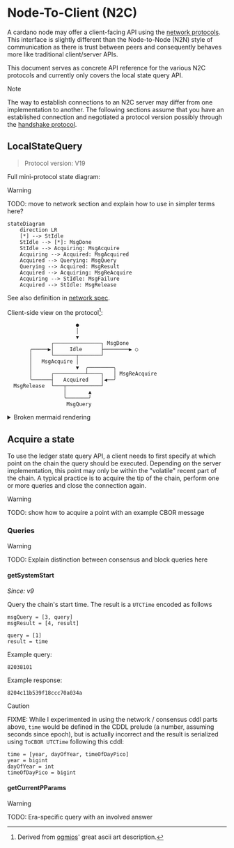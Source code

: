 # Node-To-Client (N2C)

A cardano node may offer a client-facing API using the [network protocols](../network). This interface is slightly different than the Node-to-Node (N2N) style of communication as there is trust between peers and consequently behaves more like traditional client/server APIs.

This document serves as concrete API reference for the various N2C protocols and currently only covers the local state query API.

> [!NOTE]
> The way to establish connections to an N2C server may differ from one implementation to another. The following sections assume that you have an established connection and negotiated a protocol version possibly through the [handshake protocol](../network/handshake.md).

## LocalStateQuery

> Protocol version: V19

Full mini-protocol state diagram:

> [!WARNING]
> TODO: move to network section and explain how to use in simpler terms here?


```mermaid
stateDiagram
    direction LR
    [*] --> StIdle
    StIdle --> [*]: MsgDone
    StIdle --> Acquiring: MsgAcquire
    Acquiring --> Acquired: MsgAcquired
    Acquired --> Querying: MsgQuery
    Querying --> Acquired: MsgResult
    Acquired --> Acquiring: MsgReAcquire
    Acquiring --> StIdle: MsgFailure
    Acquired --> StIdle: MsgRelease
```

See also definition in [network spec](https://ouroboros-network.cardano.intersectmbo.org/pdfs/network-spec/network-spec.pdf#section.3.13).


Client-side view on the protocol[^1]:

```
                      ●
                      │
                      ▼
              ┌───────────────┐ MsgDone
       ╭─────▶│     Idle      ├────────▶ ○
       │      └───────┬───────┘
       │   MsgAcquire │ 
       │              ▼  ╭────────╮
       │      ┌──────────┴────┐   │ MsgReAcquire
       ╰──────┤   Acquired    │◀──╯
  MsgRelease  └───┬───────────┘
                  │       ▲
                  ╰───────╯
                   MsgQuery
```

<details>
  <summary>Broken mermaid rendering</summary>

```mermaid
stateDiagram
    direction LR
    [*] --> StIdle
    StIdle --> Acquired: MsgAcquire
    Acquired --> Acquired: MsgQuery, MsgReAcquire, MsgFailure
    StIdle --> StIdle: MsgFailure
    Acquired --> StIdle: MsgRelease
    StIdle --> [*]: MsgDone
```

</details>

[^1]: Derived from [ogmios](https://ogmios.dev/mini-protocols/local-state-query/)' great ascii art description.

## Acquire a state

To use the ledger state query API, a client needs to first specify at which point on the chain the query should be executed. Depending on the server implementation, this point may only be within the "volatile" recent part of the chain. A typical practice is to acquire the tip of the chain, perform one or more queries and close the connection again.

> [!WARNING]
> TODO: show how to acquire a point with an example CBOR message

### Queries

> [!WARNING]
> TODO: Explain distinction between consensus and block queries here

#### getSystemStart

_Since: v9_

Query the chain's start time. The result is a `UTCTime` encoded as follows

```cddl
msgQuery = [3, query]
msgResult = [4, result]

query = [1]
result = time
```

Example query:

```cbor
82038101
```

Example response:

```cbor
8204c11b539f18ccc70a034a
```

> [!CAUTION]
> FIXME: While I experimented in using the network / consensus cddl parts above, `time` would be defined in the CDDL prelude (a number, assuming seconds since epoch), but is actually incorrect and the result is serialized using `ToCBOR UTCTime` following this cddl:
> ```cddl
> time = [year, dayOfYear, timeOfDayPico]
> year = bigint
> dayOfYear = int
> timeOfDayPico = bigint
> ```

#### getCurrentPParams

> [!WARNING]
> TODO: Era-specific query with an involved answer

